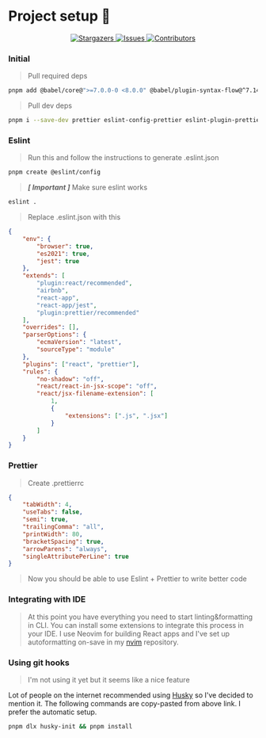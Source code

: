 # Project setup 🚀

<p align="center">
  <a href="https://github.com/dsrcr/config-js/stargazers">
    <img
      alt="Stargazers"
      src="https://img.shields.io/github/stars/dsrcr/config-js?style=for-the-badge&logo=starship&color=c678dd&logoColor=d9e0ee&labelColor=282a36"
    />
  </a>
  <a href="https://github.com/dsrcr/config-js/issues">
    <img
      alt="Issues"
      src="https://img.shields.io/github/issues/dsrcr/config-js?style=for-the-badge&logo=gitbook&color=f0c062&logoColor=d9e0ee&labelColor=282a36"
    />
  </a>
  <a href="https://github.com/dsrcr/config-js/contributors">
    <img
      alt="Contributors"
      src="https://img.shields.io/github/contributors/dsrcr/config-js?style=for-the-badge&logo=opensourceinitiative&color=abcf84&logoColor=d9e0ee&labelColor=282a36"
    />
  </a>
</p>

### Initial
> Pull required deps
```bash
pnpm add @babel/core@">=7.0.0-0 <8.0.0" @babel/plugin-syntax-flow@^7.14.5 @babel/plugin-transform-react-jsx@^7.14.9 @testing-library/dom@>=7.21.4 @typescript-eslint/eslint-plugin@^5.13.0 @typescript-eslint/parser@">=5.0.0 <6.0.0" typescript@">=3.2.1 <4.0.0 || >=4.0.0 <5.0.0"
```
> Pull dev deps

```bash
pnpm i --save-dev prettier eslint-config-prettier eslint-plugin-prettier eslint-config-airbnb-typescript eslint-plugin-import@">=2.25.3 <3.0.0" eslint@">=7.32.0 <8.0.0 || >=8.2.0 <9.0.0"
```

### Eslint
> Run this and follow the instructions to generate .eslint.json
```bash
pnpm create @eslint/config
```
> ***[ Important ]*** Make sure eslint works
```bash
eslint .
```

> Replace .eslint.json with this
```json
{
    "env": {
        "browser": true,
        "es2021": true,
        "jest": true
    },
    "extends": [
        "plugin:react/recommended",
        "airbnb",
        "react-app",
        "react-app/jest",
        "plugin:prettier/recommended"
    ],
    "overrides": [],
    "parserOptions": {
        "ecmaVersion": "latest",
        "sourceType": "module"
    },
    "plugins": ["react", "prettier"],
    "rules": {
        "no-shadow": "off",
        "react/react-in-jsx-scope": "off",
        "react/jsx-filename-extension": [
            1,
            {
                "extensions": [".js", ".jsx"]
            }
        ]
    }
}
```

### Prettier
> Create .prettierrc
```json
{
    "tabWidth": 4,
    "useTabs": false,
    "semi": true,
    "trailingComma": "all",
    "printWidth": 80,
    "bracketSpacing": true,
    "arrowParens": "always",
    "singleAttributePerLine": true
}
```
> Now you should be able to use Eslint + Prettier to write better code

### Integrating with IDE

> At this point you have everything you need to start linting&formatting in CLI.
You can install some extensions to integrate this process in your IDE. I use Neovim for building React apps and I've set up autoformatting on-save in my [nvim](https://github.com/dsrcr/nvim) repository. 

### Using git hooks

> I'm not using it yet but it seems like a nice feature 

Lot of people on the internet recommended using [Husky](https://typicode.github.io/husky/#/) so I've decided to mention it. 
The following commands are copy-pasted from above link. I prefer the automatic setup.
```bash
pnpm dlx husky-init && pnpm install
```


